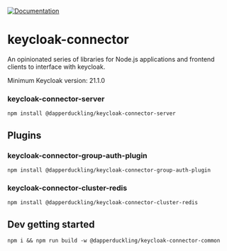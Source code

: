 [![Documentation](https://github.com/DapperDuckling/keycloak-connector/actions/workflows/deploy.yml/badge.svg)](https://github.com/DapperDuckling/keycloak-connector/actions/workflows/deploy.yml)

# keycloak-connector

An opinionated series of libraries for Node.js applications and frontend clients to interface with keycloak.

Minimum Keycloak version: 21.1.0

[//]: # (### keycloak-connector-client)
[//]: # (`npm install @dapperducklingdev/keycloak-connector-client`)

### keycloak-connector-server
`npm install @dapperduckling/keycloak-connector-server`

## Plugins
### keycloak-connector-group-auth-plugin
`npm install @dapperduckling/keycloak-connector-group-auth-plugin`

### keycloak-connector-cluster-redis
`npm install @dapperduckling/keycloak-connector-cluster-redis`


## Dev getting started
`npm i && npm run build -w @dapperduckling/keycloak-connector-common`